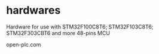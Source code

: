 # hardwares
Hardware for use with STM32F100C8T6; STM32F103C8T6; STM32F303CBT6 and more 48-pins MCU

open-plc.com
